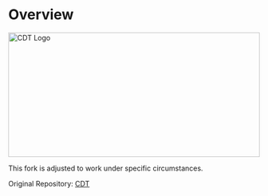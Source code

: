 # Overview

<img src="./images/CDT_logo.png" alt="CDT Logo" style='height: 100%; width: 100%; max-height: 250px; object-fit: contain'/>

This fork is adjusted to work under specific circumstances.

Original Repository: [CDT](https://github.com/artem-ogre/CDT)
